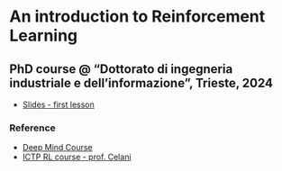 # An introduction to Reinforcement Learning
## PhD course @ “Dottorato di ingegneria industriale e dell’informazione”, Trieste, 2024
- [Slides - first lesson](RL1.pdf)
### Reference
- [Deep Mind Course](https://www.youtube.com/watch?v=TCCjZe0y4Qc&list=PLqYmG7hTraZDVH599EItlEWsUOsJbAodm&ab_channel=GoogleDeepMind)
- [ICTP RL course - prof. Celani](https://www.youtube.com/watch?v=oHHUaFJmON0&list=PLRwcSE2bmyBxc9u_tV65sZTGy729nqgiv&ab_channel=ICTPQuantitativeLifeSciences)
